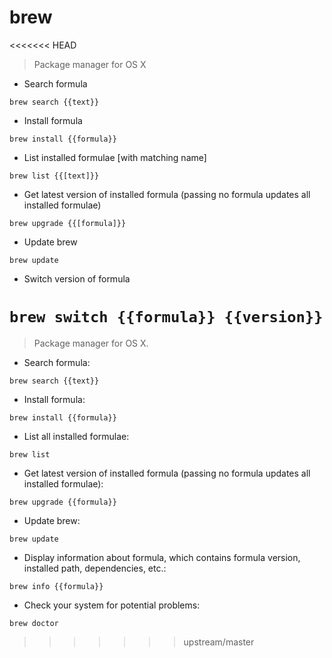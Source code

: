 # brew

<<<<<<< HEAD
> Package manager for OS X

- Search formula

`brew search {{text}}`

- Install formula

`brew install {{formula}}`

- List installed formulae [with matching name]

`brew list {{[text]}}`

- Get latest version of installed formula (passing no formula updates all installed formulae)

`brew upgrade {{[formula]}}`

- Update brew

`brew update`

- Switch version of formula

`brew switch {{formula}} {{version}}`
=======
> Package manager for OS X.

- Search formula:

`brew search {{text}}`

- Install formula:

`brew install {{formula}}`

- List all installed formulae:

`brew list`

- Get latest version of installed formula (passing no formula updates all installed formulae):

`brew upgrade {{formula}}`

- Update brew:

`brew update`

- Display information about formula, which contains formula version, installed path, dependencies, etc.:

`brew info {{formula}}`

- Check your system for potential problems:

`brew doctor`
>>>>>>> upstream/master
